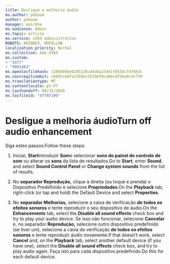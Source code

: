 ```yaml
---
title: Desligue a melhoria áudio
ms.author: pebaum
author: pebaum
manager: mnirkhe
ms.audience: Admin
ms.topic: article
ms.service: o365-administration
ROBOTS: NOINDEX, NOFOLLOW
localization_priority: Normal
ms.collection: Adm_O365
ms.custom:
- "3477"
- "9001463"
ms.openlocfilehash: 110b604be9285126cd436a27de1f053dcfd7b63c
ms.sourcegitcommit: c6692ce0fa1358ec3529e59ca0ecdfdea4cdc759
ms.translationtype: MT
ms.contentlocale: pt-PT
ms.lasthandoff: 09/15/2020
ms.locfileid: "47797199"
---
```

# <a name="turn-off-audio-enhancement"></a><span data-ttu-id="14aa4-102">Desligue a melhoria áudio</span><span class="sxs-lookup"><span data-stu-id="14aa4-102">Turn off audio enhancement</span></span>

<span data-ttu-id="14aa4-103">Siga estes passos:</span><span class="sxs-lookup"><span data-stu-id="14aa4-103">Follow these steps:</span></span>

1. <span data-ttu-id="14aa4-104">Iniciar, **Start**introduzir **Som**e selecionar **sons do painel de controlo de som** ou alterar os **sons** da lista de resultados.</span><span class="sxs-lookup"><span data-stu-id="14aa4-104">Go to **Start**, enter **Sound**, and select **Sound Control Panel** or **Change system sounds** from the list of results.</span></span>

2. <span data-ttu-id="14aa4-105">No **separador Reprodução,** clique à direita (ou toque e prenda) o Dispositivo Predefinido e selecione **Propriedades**.</span><span class="sxs-lookup"><span data-stu-id="14aa4-105">On the **Playback** tab, right-click (or tap and hold) the Default Device and select **Properties**.</span></span>

3. <span data-ttu-id="14aa4-106">No **separador Melhorias,** selecione a caixa de verificação **de todos os efeitos sonoros** e tente reproduzir o seu dispositivo de áudio.</span><span class="sxs-lookup"><span data-stu-id="14aa4-106">On the **Enhancements** tab, select the **Disable all sound effects** check box and try to play your audio device.</span></span> <span data-ttu-id="14aa4-107">Se isso não funcionar, selecione **Cancelar** e, no separador **Reprodução,** selecione outro dispositivo predefinido (se tiver um), selecione a caixa de verificação **de todos os efeitos sonoros** e tente reproduzir áudio novamente.</span><span class="sxs-lookup"><span data-stu-id="14aa4-107">If that doesn't work, select **Cancel** and, on the **Playback** tab, select another default device (if you have one), select the **Disable all sound effects** check box, and try to play audio again.</span></span> <span data-ttu-id="14aa4-108">Faça isto para cada dispositivo predefinido.</span><span class="sxs-lookup"><span data-stu-id="14aa4-108">Do this for each default device.</span></span>
